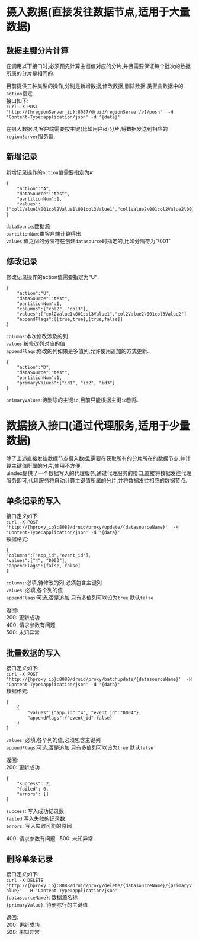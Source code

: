 

# 摄入数据(直接发往数据节点,适用于大量数据)
## 数据主键分片计算
在调用以下接口时,必须预先计算主键值对应的分片,并且需要保证每个批次的数据所属的分片是相同的.  

目前提供三种类型的操作,分别是新增数据,修改数据,删除数据.类型由数据中的`action`指定.    
接口如下:    
`curl -X POST 'http://{hregionServer_ip}:8087/druid/regionServer/v1/push'  -H 'Content-Type:application/json' -d '{data}'`

在摄入数据时,客户端需要按主键(比如用户id)分片,将数据发送到相应的`regionServer`服务器.   
## 新增记录
新增记录操作的`action`值需要指定为`A`:  
```
{
    "action":"A",
    "dataSource":"test",
    "partitionNum":1,
    "values":["col1Value1\001col2Value1\001col3Value1","col1Value2\001col2Value2\001col3Value2"]
}
```
`dataSource`:数据源  
`partitionNum`:由客户端计算得出  
`values`:值之间的分隔符在创建`datasource`时指定的,比如分隔符为"\001"  
## 修改记录
修改记录操作的action值需要指定为"U":   
``` 
{
    "action":"U",
    "dataSource":"test",
    "partitionNum":1,
    "columns":["col2", "col3"],
    "values":["col2Value1\001col3Value1","col2Value2\001col3Value2"]
    "appendFlags":[[true,true],[true,false]]
}
```
`columns`:本次修改涉及的列  
`values`:被修改列对应的值  
`appendFlags`:修改的列如果是多值列,允许使用追加的方式更新.    
```
{
    "action":"D",
    "dataSource":"test",
    "partitionNum":1,
    "primaryValues":["id1", "id2", "id3"]
}
```
`primaryValues`:待删除的主键`id`,目前只能根据主键`id`删除.    

# 数据接入接口(通过代理服务,适用于少量数据)
除了上述直接发往数据节点摄入数据,需要在获取所有的分片所在的数据节点,并计算主键值所属的分片,使用不方便.   
uindex提供了一个数据写入的代理服务,通过代理服务的接口,直接将数据发往代理服务即可,代理服务将自动计算主键值所属的分片,并将数据发往相应的数据节点.   
## 单条记录的写入
接口定义如下:   
`curl -X POST 'http://{hproxy_ip}:8088/druid/proxy/update/{datasourceName}'  -H 'Content-Type:application/json' -d '{data}'`   
数据格式:   
```
{
"columns":["app_id","event_id"],
"values":["4", "0003"],
"appendFlags":[false, false]
}
```
`columns`:必填,待修改的列,必须包含主键列  
`values`: 必填,各个列的值  
`appendFlags`:可选,否是追加,只有多值列可以设为`true`.默认`false`  

返回:  
200: 更新成功  
400: 请求参数有问题  
500: 未知异常  

## 批量数据的写入
接口定义如下:    
`curl -X POST 'http://{hproxy_ip}:8088/druid/proxy/batchupdate/{datasourceName}'  -H 'Content-Type:application/json' -d '{data}'`   
数据格式:  
```
[
	{
		"values":{"app_id":"4", "event_id":"0004"},
		"appendFlags":{"event_id":false}
	}
]
```
`values`: 必填,各个列的值,必须包含主键列      
`appendFlags`:可选,否是追加,只有多值列可以设为`true`.默认`false`    

返回:  
200: 更新成功  
```
{
    "success": 2,
    "failed": 0,
    "errors": []
}
```
`success`: 写入成功记录数  
`failed`:写入失败的记录数  
`errors`: 写入失败可能的原因  

400: 请求参数有问题  
500: 未知异常  

## 删除单条记录
接口定义如下:    
`curl -X DELETE 'http://{hproxy_ip}:8088/druid/proxy/delete/{datasourceName}/{primaryValue}'  -H 'Content-Type:application/json'`   
`{datasourceName}`: 数据源名称  
`{primaryValue}`: 待删除行的主键值  

返回:  
200: 更新成功  
500: 未知异常  
